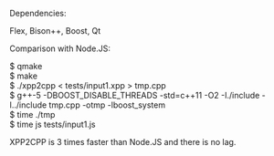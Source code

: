 Dependencies:

Flex, Bison++, Boost, Qt


Comparison with Node.JS:

$ qmake  
$ make  
$ ./xpp2cpp < tests/input1.xpp > tmp.cpp  
$ g++-5 -DBOOST_DISABLE_THREADS -std=c++11 -O2 -I./include -I../include tmp.cpp -otmp -lboost_system  
$ time ./tmp  
$ time js tests/input1.js  

XPP2CPP is 3 times faster than Node.JS and there is no lag.
